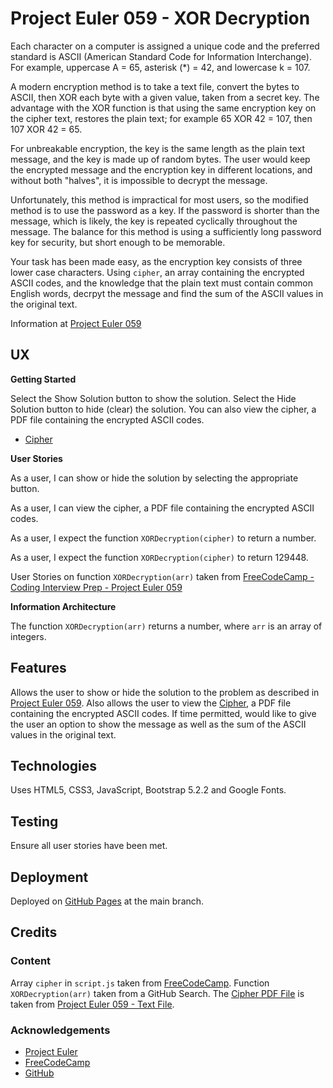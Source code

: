 # Project Euler 059 - XOR Decryption

Each character on a computer is assigned a unique code and the preferred standard is ASCII (American Standard Code for Information Interchange).  For example, uppercase A = 65, asterisk (*) = 42, and lowercase k = 107.

A modern encryption method is to take a text file, convert the bytes to ASCII, then XOR each byte with a given value, taken from a secret key.  The advantage with the XOR function is that using the same encryption key on the cipher text, restores the plain text; for example 65 XOR 42 = 107, then 107 XOR 42 = 65.

For unbreakable encryption, the key is the same length as the plain text message, and the key is made up of random bytes.  The user would keep the encrypted message and the encryption key in different locations, and without both "halves", it is impossible to decrypt the message.

Unfortunately, this method is impractical for most users, so the modified method is to use the password as a key.  If the password is shorter than the message, which is likely, the key is repeated cyclically throughout the message.  The balance for this method is using a sufficiently long password key for security, but short enough to be memorable.

Your task has been made easy, as the encryption key consists of three lower case characters.  Using `cipher`, an array containing the encrypted ASCII codes, and the knowledge that the plain text must contain common English words, decrpyt the message and find the sum of the ASCII values in the original text.

Information at [Project Euler 059](https://projecteuler.net/problem=59)

## UX

**Getting Started**

Select the Show Solution button to show the solution.  Select the Hide Solution button to hide (clear) the solution.  You can also view the cipher, a PDF file containing the encrypted ASCII codes.

- [Cipher](pdf/cipher.pdf)

**User Stories**

As a user, I can show or hide the solution by selecting the appropriate button.

As a user, I can view the cipher, a PDF file containing the encrypted ASCII codes.

As a user, I expect the function `XORDecryption(cipher)` to return a number.

As a user, I expect the function `XORDecryption(cipher)` to return 129448.

User Stories on function `XORDecryption(arr)` taken from [FreeCodeCamp - Coding Interview Prep - Project Euler 059](https://www.freecodecamp.org/learn/coding-interview-prep/project-euler/problem-59-xor-decryption)

**Information Architecture**

The function `XORDecryption(arr)` returns a number, where `arr` is an array of integers.

## Features

Allows the user to show or hide the solution to the problem as described in [Project Euler 059](https://projecteuler.net/problem=59).  Also allows the user to view the [Cipher](pdf/cipher.pdf), a PDF file containing the encrypted ASCII codes.  If time permitted, would like to give the user an option to show the message as well as the sum of the ASCII values in the original text.

## Technologies

Uses HTML5, CSS3, JavaScript, Bootstrap 5.2.2 and Google Fonts.

## Testing

Ensure all user stories have been met.

## Deployment

Deployed on [GitHub Pages](https://derektypist.github.io/project-euler-059) at the main branch.

## Credits

### Content

Array `cipher` in `script.js` taken from [FreeCodeCamp](https://github.com/freeCodeCamp/freeCodeCamp).  Function `XORDecryption(arr)` taken from a GitHub Search.  The [Cipher PDF File](pdf/cipher.pdf) is taken from [Project Euler 059 - Text File](https://projecteuler.net/project/resources/p059_cipher.txt).

### Acknowledgements

- [Project Euler](https://projecteuler.net)
- [FreeCodeCamp](https://www.freecodecamp.org)
- [GitHub](https://www.github.com)